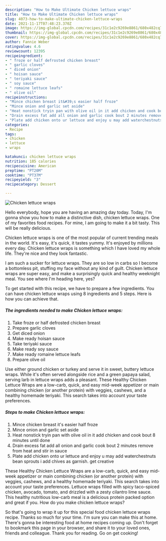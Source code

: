 ```yaml
---
description: "How to Make Ultimate Chicken lettuce wraps"
title: "How to Make Ultimate Chicken lettuce wraps"
slug: 4073-how-to-make-ultimate-chicken-lettuce-wraps
date: 2021-11-17T07:48:23.370Z
image: https://img-global.cpcdn.com/recipes/31c1e2c9269e8861/680x482cq70/chicken-lettuce-wraps-recipe-main-photo.jpg
thumbnail: https://img-global.cpcdn.com/recipes/31c1e2c9269e8861/680x482cq70/chicken-lettuce-wraps-recipe-main-photo.jpg
cover: https://img-global.cpcdn.com/recipes/31c1e2c9269e8861/680x482cq70/chicken-lettuce-wraps-recipe-main-photo.jpg
author: Fannie Weber
ratingvalue: 4.6
reviewcount: 12395
recipeingredient:
- " froze or half defrosted chicken breast"
- " garlic cloves"
- " diced onion"
- " hoisan sauce"
- " teriyaki sauce"
- " soy sauce"
- " romaine lettuce leafs"
- " olive oil"
recipeinstructions:
- "Mince chicken breast it&#39;s easier half froze"
- "Mince onion and garlic set aside"
- "Heat nonstick tryin pan with olive oil in it add chicken and cook bout 8 minutes until done"
- "Drain excess fat add all onion and garlic cook bout 2 minutes remove from heat and stir in sauce"
- "Plate add chicken onto ur lettuce and enjoy u may add waterchestnuts bean sprouts i add chives as garnish. get creative"
categories:
- Recipe
tags:
- chicken
- lettuce
- wraps

katakunci: chicken lettuce wraps 
nutrition: 185 calories
recipecuisine: American
preptime: "PT20M"
cooktime: "PT37M"
recipeyield: "3"
recipecategory: Dessert

---
```



![Chicken lettuce wraps](https://img-global.cpcdn.com/recipes/31c1e2c9269e8861/680x482cq70/chicken-lettuce-wraps-recipe-main-photo.jpg)

Hello everybody, hope you are having an amazing day today. Today, I'm gonna show you how to make a distinctive dish, chicken lettuce wraps. One of my favorites food recipes. For mine, I am going to make it a bit tasty. This will be really delicious.

Chicken lettuce wraps is one of the most popular of current trending meals in the world. It's easy, it's quick, it tastes yummy. It's enjoyed by millions every day. Chicken lettuce wraps is something which I have loved my whole life. They're nice and they look fantastic.

I am such a sucker for lettuce wraps. They are so low in carbs so I become a bottomless pit, stuffing my face without any kind of guilt. Chicken lettuce wraps are super easy, and make a surprisingly quick and healthy weeknight meal. You see where I&#39;m heading here, yes?


To get started with this recipe, we have to prepare a few ingredients. You can have chicken lettuce wraps using 8 ingredients and 5 steps. Here is how you can achieve that.

<!--inarticleads1-->

##### The ingredients needed to make Chicken lettuce wraps:

1. Take  froze or half defrosted chicken breast
1. Prepare  garlic cloves
1. Get  diced onion
1. Make ready  hoisan sauce
1. Take  teriyaki sauce
1. Make ready  soy sauce
1. Make ready  romaine lettuce leafs
1. Prepare  olive oil


Use either ground chicken or turkey and serve it in sweet, buttery lettuce wraps. While it&#39;s often served alongside rice and a green papaya salad, serving larb in lettuce wraps adds a pleasant. These Healthy Chicken Lettuce Wraps are a low-carb, quick, and easy mid-week appetizer or main combining chicken (or another protein) with veggies, cashews, and a healthy homemade teriyaki. This search takes into account your taste preferences. 

<!--inarticleads2-->

##### Steps to make Chicken lettuce wraps:

1. Mince chicken breast it&#39;s easier half froze
1. Mince onion and garlic set aside
1. Heat nonstick tryin pan with olive oil in it add chicken and cook bout 8 minutes until done
1. Drain excess fat add all onion and garlic cook bout 2 minutes remove from heat and stir in sauce
1. Plate add chicken onto ur lettuce and enjoy u may add waterchestnuts bean sprouts i add chives as garnish. get creative


These Healthy Chicken Lettuce Wraps are a low-carb, quick, and easy mid-week appetizer or main combining chicken (or another protein) with veggies, cashews, and a healthy homemade teriyaki. This search takes into account your taste preferences. Lettuce wraps filled with spicy taco-spiced chicken, avocado, tomato, and drizzled with a zesty cilantro lime sauce. This healthy nutritious low-carb meal is a delicious protein packed option and great if you. How do you make chicken lettuce wraps? 

So that's going to wrap it up for this special food chicken lettuce wraps recipe. Thanks so much for your time. I'm sure you can make this at home. There's gonna be interesting food at home recipes coming up. Don't forget to bookmark this page in your browser, and share it to your loved ones, friends and colleague. Thank you for reading. Go on get cooking!
